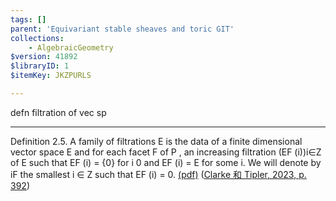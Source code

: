 ```yaml
---
tags: []
parent: 'Equivariant stable sheaves and toric GIT'
collections:
    - AlgebraicGeometry
$version: 41892
$libraryID: 1
$itemKey: JKZPURLS

---
```

defn filtration of vec sp

***

Definition 2.5. A family of filtrations E is the data of a finite dimensional vector space E and for each facet F of P , an increasing filtration (EF (i))i∈Z of E such that EF (i) = {0} for i 0 and EF (i) = E for some i. We will denote by iF the smallest i ∈ Z such that EF (i) = 0. <a href="zotero://open-pdf/library/items/XEJRGZBZ?page=8&#x26;annotation=TZYNPBPZ">(pdf)</a></a> (<a href="zotero://select/library/items/7B6KB4CI">Clarke 和 Tipler, 2023, p. 392</a>)
